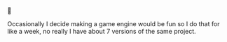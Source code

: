 🚱

Occasionally I decide making a game engine would be fun so I do that for like a week, no really I have about 7 versions of the same project.
